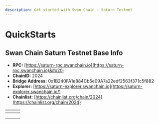 ```yaml
---
description: Get started with Swan Chain - Saturn Testnet
---
```


# QuickStarts

## Swan Chain Saturn Testnet Base Info

* **RPC:** [https://saturn-rpc.swanchain.io](https://saturn-rpc.swanchain.io)&#x20;
* **ChainID:** 2024
* **Bridge Address:** 0x1B240FA1e884Cb5e09A7a22edf2563f371c5f882
* **Explorer:** [https://saturn-explorer.swanchain.io](https://saturn-explorer.swanchain.io/)
* **Chainlist:** [https://chainlist.org/chain/2024](https://chainlist.org/chain/2024)

<table data-view="cards"><thead><tr><th></th><th></th><th></th></tr></thead><tbody><tr><td></td><td></td><td></td></tr><tr><td></td><td></td><td></td></tr><tr><td></td><td></td><td></td></tr></tbody></table>

